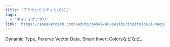 ```yaml
---
title: 'アクセシビリティとiOS11'
tags:
  - 'ネイティブアプリ'
link: 'https://speakerdeck.com/kazuhiro4949/akusesibiriteitoios11-nagoya-ios-meetup-number-1'
---
```


Dynamic Type, Pererve Vector Data, Smart Invert Colorsなどなど。
